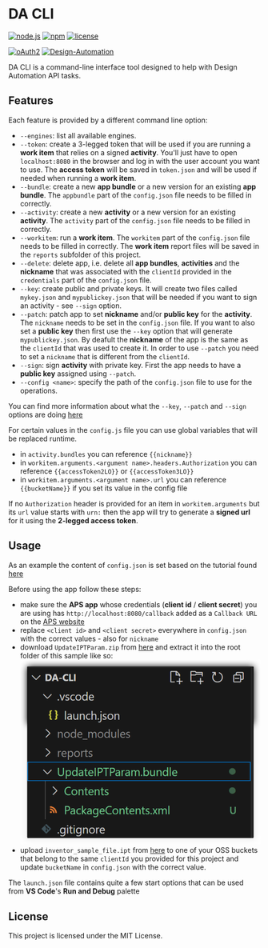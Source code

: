 # DA CLI

[![node.js](https://img.shields.io/badge/Node.js-16.16-blue.svg)](https://nodejs.org)
[![npm](https://img.shields.io/badge/npm-8.11-blue.svg)](https://www.npmjs.com/)
[![license](https://img.shields.io/badge/License-MIT-green.svg)](https://opensource.org/licenses/MIT)

[![oAuth2](https://img.shields.io/badge/oAuth2-v2-green.svg)](http://developer.autodesk.com/)
[![Design-Automation](https://img.shields.io/badge/Design%20Automation-v3-green.svg)](http://developer.autodesk.com/)

DA CLI is a command-line interface tool designed to help with Design Automation API tasks.

## Features 

Each feature is provided by a different command line option:
- `--engines`: list all available engines.
- `--token`: create a 3-legged token that will be used if you are running a **work item** that relies on a signed **activity**. You'll just have to open `localhost:8080` in the browser and log in with the user account you want to use. The **access token** will be saved in `token.json` and will be used if needed when running a **work item**.
- `--bundle`: create a new **app bundle** or a new version for an existing **app bundle**. The `appbundle` part of the `config.json` file needs to be filled in correctly.
- `--activity`: create a new **activity** or a new version for an existing **activity**. The `activity` part of the `config.json` file needs to be filled in correctly.
- `--workitem`: run a **work item**. The `workitem` part of the `config.json` file needs to be filled in correctly. The **work item** report files will be saved in the `reports` subfolder of this project.
- `--delete`: delete app, i.e. delete all **app bundles**, **activities** and the **nickname** that was associated with the `clientId` provided in the `credentials` part of the `config.json` file.
- `--key`: create public and private keys. It will create two files called `mykey.json` and `mypublickey.json` that will be needed if you want to sign an activity - see `--sign` option. 
- `--patch`: patch app to set **nickname** and/or **public key** for the **activity**. The `nickname` needs to be set in the `config.json` file. If you want to also set a **public key** then first use the `--key` option that will generate `mypublickey.json`. By deafult the **nickname** of the app is the same as the `clientId` that was used to create it. In order to use `--patch` you need to set a `nickname` that is different from the `clientId`. 
- `--sign`: sign **activity** with private key. First the app needs to have a **public key** assigned using `--patch`.  
- `--config <name>`: specify the path of the `config.json` file to use for the operations.

You can find more information about what the `--key`, `--patch` and `--sign` options are doing [here](https://aps.autodesk.com/en/docs/design-automation/v3/developers_guide/3-legged-oauth-token-usage/)

For certain values in the `config.js` file you can use global variables that will be replaced runtime. 
- in `activity.bundles` you can reference `{{nickname}}`
- in `workitem.arguments.<argument name>.headers.Authorization` you can reference `{{accessToken2LO}}` or `{{accessToken3LO}}` 
- in `workitem.arguments.<argument name>.url` you can reference `{{bucketName}}` if you set its value in the config file

If no `Authorization` header is provided for an item in `workitem.arguments` but its `url` value starts with `urn:` then the app will try to generate a **signed url** for it using the **2-legged access token**.

## Usage

As an example the content of `config.json` is set based on the tutorial found [here](https://get-started.aps.autodesk.com/tutorials/design-automation/)

Before using the app follow these steps:
- make sure the **APS app** whose credentials (**client id** / **client secret**) you are using has `http://localhost:8080/callback` added as a `Callback URL` on the [APS website](https://aps.autodesk.com/)
- replace `<client id>` and `<client secret>` everywhere in `config.json` with the correct values - also for `nickname`
- download `UpdateIPTParam.zip` from [here](https://github.com/autodesk-platform-services/aps-design-automation-nodejs/tree/nodejs/bundles) and extract it into the root folder of this sample like so:
![app bundle location](./images/appbundle.png)
- upload `inventor_sample_file.ipt` from [here](https://github.com/autodesk-platform-services/aps-design-automation-nodejs/tree/nodejs/sample%20files) to one of your OSS buckets that belong to the same `clientId` you provided for this project and update `bucketName` in `config.json` with the correct value.

The `launch.json` file contains quite a few start options that can be used from **VS Code**'s **Run and Debug** palette  

## License

This project is licensed under the MIT License.